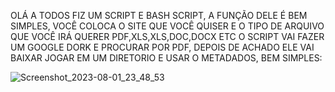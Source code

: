 OLÁ A TODOS FIZ UM SCRIPT E BASH SCRIPT, A FUNÇÃO DELE É BEM SIMPLES, VOCÊ COLOCA O SITE QUE VOCÊ QUISER E O TIPO DE ARQUIVO QUE VOCÊ IRÁ QUERER PDF,XLS,XLS,DOC,DOCX ETC
O SCRIPT VAI FAZER UM GOOGLE DORK E PROCURAR POR PDF, DEPOIS DE ACHADO ELE VAI BAIXAR JOGAR EM UM DIRETORIO E USAR O METADADOS, BEM SIMPLES:

![Screenshot_2023-08-01_23_48_53](https://github.com/DARKSECshell/analise_metadados/assets/121623691/2d0b5cd3-0602-4e03-b949-3fccfc5e6fea)
